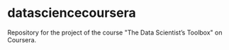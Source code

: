 # datasciencecoursera
Repository for the project of the course "The Data Scientist’s Toolbox" on Coursera.
